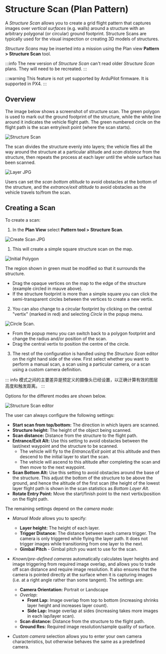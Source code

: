 # Structure Scan (Plan Pattern)

A _Structure Scan_ allows you to create a grid flight pattern that captures images over _vertical surfaces_ (e.g. walls) around a structure with an arbitrary polygonal (or circular) ground footprint.
Structure Scans are typically used for the visual inspection or creating 3D models of structures.

_Structure Scans_ may be inserted into a mission using the Plan view **Pattern > Structure Scan** tool.

:::info
The new version of _Structure Scan_ can't read older _Structure Scan_ plans. They will need to be recreated.
:::

:::warning
This feature is not yet supported by ArduPilot firmware.
It is supported in PX4.
:::

## Overview

The image below shows a screenshot of structure scan.
The green polygon is used to mark out the ground footprint of the structure, while the white line around it indicates the vehicle flight path.
The green numbered circle on the flight path is the scan entry/exit point (where the scan starts).

![Structure Scan](../../../assets/plan/structure_scan_v2/structure_scan.jpg)

The scan divides the structure evenly into layers; the vehicle flies all the way around the structure at a particular altitude and _scan distance_ from the structure, then repeats the process at each layer until the whole surface has been scanned.

![Layer JPG](../../../assets/plan/structure_scan_v2/layers.jpg)

Users can set the _scan bottom altitude_ to avoid obstacles at the bottom of the structure, and the _extrance/exit altitude_ to avoid obstacles as the vehicle travels to/from the scan.

## Creating a Scan

To create a scan:

1. In the **Plan View** select **Pattern tool > Structure Scan**.

![Create Scan JPG](../../../assets/plan/structure_scan_v2/create_scan.jpg)

1. This will create a simple square structure scan on the map.

  ![Initial Polygon](../../../assets/plan/structure_scan_v2/initial_polygon_scan.jpg)

  The region shown in green must be modified so that it surrounds the structure.

  - Drag the opaque vertices on the map to the edge of the structure (example circled in mauve above).
  - If the structure footprint is more than a simple square you can click the semi-transparent circles between the vertices to create a new vertix.

2. You can also change to a circular footprint by clicking on the central "vertix" (marked in red) and selecting _Circle_ in the popup menu.

  ![Circle Scan](../../../assets/plan/structure_scan_v2/circle_scan.jpg).

  - From the popup menu you can switch back to a polygon footprint and change the radius and/or position of the scan.
  - Drag the central vertix to position the centre of the circle.

3. The rest of the configuration is handled using the _Structure Scan_ editor on the right hand side of the view.
  First select whether you want to perform a manual scan, a scan using a particular camera, or a scan using a custom camera definition.

  ::: info
  模式之间的主要差异是预定义的摄像头已经设置，以正确计算有效的图层高度和触发距离。
  :::

  Options for the different modes are shown below.

  ![Structure Scan editor](../../../assets/plan/structure_scan_v2/editor_options.jpg)

The user can always configure the following settings:

- **Start scan from top/bottom:** The direction in which layers are scanned.
- **Structure height:** The height of the object being scanned.
- **Scan distance:** Distance from the structure to the flight path.
- **Entrance/Exit Alt:** Use this setting to avoid obstacles between the last/next waypoint and the structure to be scanned.
  - The vehicle will fly to the _Entrance/Exit_ point at this altitude and then descend to the initial layer to start the scan.
  - The vehicle will ascend to this altitude after completing the scan and then move to the next waypoint.
- **Scan Bottom Alt:** Use this setting to avoid obstacles around the base of the structure.
  This adjust the bottom of the structure to be above the ground, and hence the altitude of the first scan (the height of the lowest layer flight path is shown in the scan statistics as _Bottom Layer Alt_.
- **Rotate Entry Point:** Move the start/finish point to the next vertix/position on the flight path.

The remaining settings depend on the _camera mode_:

- _Manual Mode_ allows you to specify:
  - **Layer height:** The height of each layer.
  - **Trigger Distance:** The distance between each camera trigger.
    The camera is only triggered while flying the layer path.
    It does not trigger images while transitioning from one layer to the next.
  - **Gimbal Pitch** - Gimbal pitch you want to use for the scan.

- _Known/pre-defined cameras_ automatically calculates layer heights and image triggering from required image overlap, and allows you to trade off scan distance and require image resolution.
  It also ensures that the camera is pointed directly at the surface when it is capturing images (i.e. at a right angle rather than some tangent).
  The settings are:

  - **Camera Orientation:** Portrait or Landscape
  - _Overlap_:
    - **Front Lap:** Image overlap from top to bottom (increasing shrinks layer height and increases layer count).
    - **Side Lap:** Image overlap at sides (increasing takes more images in each lap/layer scan).
  - **Scan distance:** Distance from the structure to the flight path.
  - **Ground Res:** Required image resolution/sample quality of surface.

- _Custom camera_ selection allows you to enter your own camera characteristics, but otherwise behaves the same as a predefined camera.
